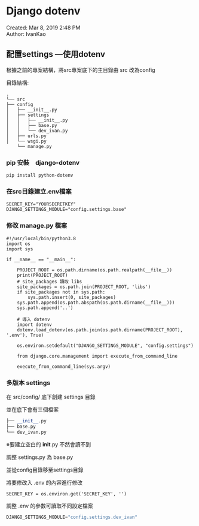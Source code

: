 # Django dotenv

Created: Mar 8, 2019 2:48 PM  
Author: IvanKao

## 配置settings —使用dotenv

根據之前的專案結構，將src專案底下的主目錄由 src 改為config

目錄結構:

```
.
└── src
├── config
│   ├── __init__.py
│   ├── settings
│   │   ├── __init__.py
│   │   ├── base.py
│   │   └── dev_ivan.py
│   ├── urls.py
│   └── wsgi.py
	└── manage.py
```

### pip 安裝　django-dotenv

```
pip install python-dotenv
```

### 在src目錄建立.env檔案

```
SECRET_KEY="YOURSECRETKEY"
DJANGO_SETTINGS_MODULE="config.settings.base"
```

### 修改 manage.py 檔案

```
#!/usr/local/bin/python3.8
import os
import sys

if __name__ == "__main__":
    
    PROJECT_ROOT = os.path.dirname(os.path.realpath(__file__))
    print(PROJECT_ROOT)
    # site_packages 讀取 libs
    site_packages = os.path.join(PROJECT_ROOT, 'libs')
    if site_packages not in sys.path:
        sys.path.insert(0, site_packages)
    sys.path.append(os.path.abspath(os.path.dirname(__file__)))
    sys.path.append('..')

    # 導入 dotenv
    import dotenv
    dotenv.load_dotenv(os.path.join(os.path.dirname(PROJECT_ROOT), '.env'), True)

    os.environ.setdefault("DJANGO_SETTINGS_MODULE", "config.settings")

    from django.core.management import execute_from_command_line

    execute_from_command_line(sys.argv)
```

### 多版本 settings

在 src/config/ 底下創建 settings 目錄

並在底下會有三個檔案

```python
├── __init__.py
├── base.py
└── dev_ivan.py
```

※要建立空白的 __init__.py 不然會讀不到

調整 settings.py 為 base.py

並從config目錄移至settings目錄

將要修改入 .env 的內容進行修改

```
SECRET_KEY = os.environ.get('SECRET_KEY', '')
```


調整 .env 的參數可讀取不同設定檔案

```python
DJANGO_SETTINGS_MODULE="config.settings.dev_ivan"
```